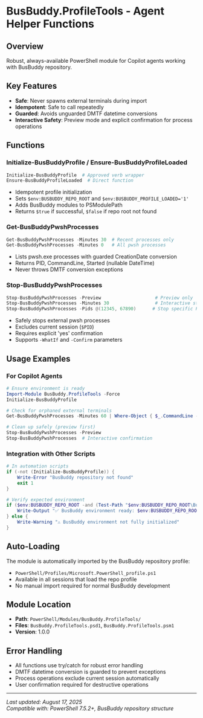 # BusBuddy.ProfileTools - Agent Helper Functions

## Overview
Robust, always-available PowerShell module for Copilot agents working with BusBuddy repository.

## Key Features
- **Safe**: Never spawns external terminals during import
- **Idempotent**: Safe to call repeatedly  
- **Guarded**: Avoids unguarded DMTF datetime conversions
- **Interactive Safety**: Preview mode and explicit confirmation for process operations

## Functions

### Initialize-BusBuddyProfile / Ensure-BusBuddyProfileLoaded
```powershell
Initialize-BusBuddyProfile  # Approved verb wrapper
Ensure-BusBuddyProfileLoaded  # Direct function
```
- Idempotent profile initialization
- Sets `$env:BUSBUDDY_REPO_ROOT` and `$env:BUSBUDDY_PROFILE_LOADED='1'`
- Adds BusBuddy modules to PSModulePath
- Returns `$true` if successful, `$false` if repo root not found

### Get-BusBuddyPwshProcesses
```powershell
Get-BusBuddyPwshProcesses -Minutes 30  # Recent processes only
Get-BusBuddyPwshProcesses -Minutes 0   # All pwsh processes
```
- Lists pwsh.exe processes with guarded CreationDate conversion
- Returns PID, CommandLine, Started (nullable DateTime)
- Never throws DMTF conversion exceptions

### Stop-BusBuddyPwshProcesses
```powershell
Stop-BusBuddyPwshProcesses -Preview                    # Preview only
Stop-BusBuddyPwshProcesses -Minutes 30                 # Interactive stop recent
Stop-BusBuddyPwshProcesses -Pids @(12345, 67890)      # Stop specific PIDs
```
- Safely stops external pwsh processes
- Excludes current session (`$PID`)
- Requires explicit 'yes' confirmation
- Supports `-WhatIf` and `-Confirm` parameters

## Usage Examples

### For Copilot Agents
```powershell
# Ensure environment is ready
Import-Module BusBuddy.ProfileTools -Force
Initialize-BusBuddyProfile

# Check for orphaned external terminals
Get-BusBuddyPwshProcesses -Minutes 60 | Where-Object { $_.CommandLine -match '-NoExit' }

# Clean up safely (preview first)
Stop-BusBuddyPwshProcesses -Preview
Stop-BusBuddyPwshProcesses  # Interactive confirmation
```

### Integration with Other Scripts
```powershell
# In automation scripts
if (-not (Initialize-BusBuddyProfile)) {
    Write-Error "BusBuddy repository not found"
    exit 1
}

# Verify expected environment
if ($env:BUSBUDDY_REPO_ROOT -and (Test-Path "$env:BUSBUDDY_REPO_ROOT\BusBuddy.sln")) {
    Write-Output "✅ BusBuddy environment ready: $env:BUSBUDDY_REPO_ROOT"
} else {
    Write-Warning "⚠️ BusBuddy environment not fully initialized"
}
```

## Auto-Loading
The module is automatically imported by the BusBuddy repository profile:
- `PowerShell/Profiles/Microsoft.PowerShell_profile.ps1`
- Available in all sessions that load the repo profile
- No manual import required for normal BusBuddy development

## Module Location
- **Path**: `PowerShell/Modules/BusBuddy.ProfileTools/`
- **Files**: `BusBuddy.ProfileTools.psd1`, `BusBuddy.ProfileTools.psm1`
- **Version**: 1.0.0

## Error Handling
- All functions use try/catch for robust error handling
- DMTF datetime conversion is guarded to prevent exceptions
- Process operations exclude current session automatically
- User confirmation required for destructive operations

---
*Last updated: August 17, 2025*  
*Compatible with: PowerShell 7.5.2+, BusBuddy repository structure*
